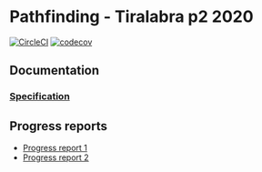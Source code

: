 # Pathfinding - Tiralabra p2 2020


[![CircleCI](https://circleci.com/gh/Malpel/malpel-pathfinding.svg?style=svg)](https://circleci.com/gh/Malpel/malpel-pathfinding)
[![codecov](https://codecov.io/gh/Malpel/malpel-pathfinding/branch/main/graph/badge.svg?token=LJB8SADPGQ)](https://codecov.io/gh/Malpel/malpel-pathfinding)


## Documentation
### [Specification](https://github.com/Malpel/malpel-pathfinding/blob/main/Documentation/Specification.md)

## Progress reports
- [Progress report 1](https://github.com/Malpel/malpel-pathfinding/blob/main/Documentation/Progress_report_1.md)
- [Progress report 2](https://github.com/Malpel/malpel-pathfinding/blob/main/Documentation/Progress_report_2.md)
